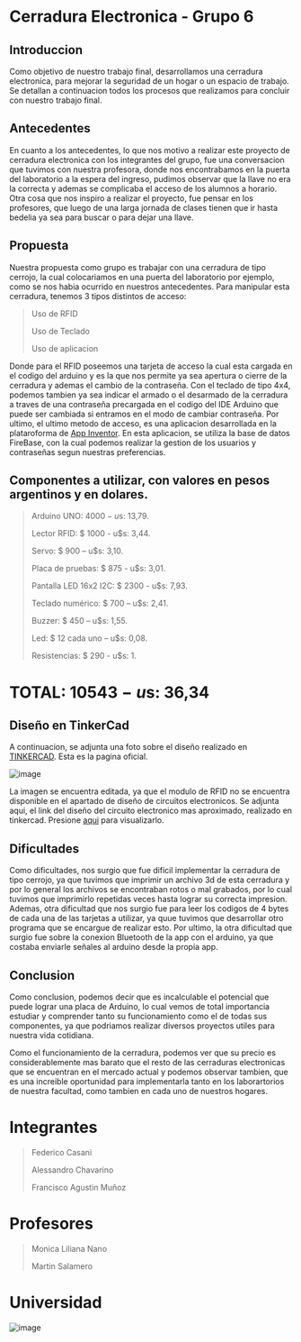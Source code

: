 # Cerradura Electronica - Grupo 6


## Introduccion

Como objetivo de nuestro trabajo final, desarrollamos una cerradura electronica, para mejorar la seguridad de un hogar o un espacio de trabajo. Se detallan a continuacion todos los procesos que realizamos para concluir con nuestro trabajo final.

## Antecedentes

En cuanto a los antecedentes, lo que nos motivo a realizar este proyecto de cerradura electronica con los integrantes del grupo, fue una conversacion que tuvimos con nuestra profesora, donde nos encontrabamos en la puerta del laboratorio a la espera del ingreso, pudimos observar que la llave no era la correcta y ademas se complicaba el acceso de los alumnos a horario. Otra cosa que nos inspiro a realizar el proyecto, fue pensar en los profesores, que luego de una larga jornada de clases tienen que ir hasta bedelia ya sea para buscar o para dejar una llave.

## Propuesta

Nuestra propuesta como grupo es trabajar con una cerradura de tipo cerrojo, la cual colocariamos en una puerta del laboratorio por ejemplo, como se nos habia ocurrido en nuestros antecedentes. Para manipular esta cerradura, tenemos 3 tipos distintos de acceso:
> Uso de RFID
> 
> Uso de Teclado
> 
> Uso de aplicacion


Donde para el RFID poseemos una tarjeta de acceso la cual esta cargada en el codigo del arduino y es la que nos permite ya sea apertura o cierre de la cerradura y ademas el cambio de la contraseña. Con el teclado de tipo 4x4, podemos tambien ya sea indicar el armado o el desarmado de la cerradura a traves de una contraseña precargada en el codigo del IDE Arduino que puede ser cambiada si entramos en el modo de cambiar contraseña. Por ultimo, el ultimo metodo de acceso, es una aplicacion desarrollada en la plataroforma de [App Inventor](http://appinventor.mit.edu/). En esta aplicacion, se utiliza la base de datos FireBase, con la cual podemos realizar la gestion de los usuarios y contraseñas segun nuestras preferencias.

## Componentes a utilizar, con valores en pesos argentinos y en dolares.

> Arduino UNO: $4000 - u$s: 13,79.
> 
> Lector RFID: $ 1000 - u$s: 3,44.
>
> Servo: $ 900 – u$s: 3,10.
>
>Placa de pruebas: $ 875 - u$s: 3,01.
> 
> Pantalla LED 16x2 I2C: $ 2300 - u$s: 7,93.
> 
> Teclado numérico: $ 700 – u$s: 2,41.
>
> Buzzer: $ 450 – u$s: 1,55.
>
> Led: $ 12 cada uno – u$s: 0,08.
>
> Resistencias: $ 290 - u$s: 1.

# TOTAL: $10543 - u$s: 36,34

## Diseño en TinkerCad

A continuacion, se adjunta una foto sobre el diseño realizado en [TINKERCAD](https://www.tinkercad.com/). Esta es la pagina oficial.

![image](https://user-images.githubusercontent.com/89396243/204426067-e0f36551-2e06-4ec5-a46a-fed7281508ff.png)

La imagen se encuentra editada, ya que el modulo de RFID no se encuentra disponible en el apartado de diseño de circuitos electronicos. Se adjunta aqui, el link del diseño del circuito electronico mas aproximado, realizado en tinkercad. Presione [aqui](https://www.tinkercad.com/things/1cVKXzhgRyp-lab-final/editel?sharecode=W6T_4yGCV-lJYgSF247wd49hwc-bkN7tiAkDdNMAGq8) para visualizarlo.

## Dificultades

Como dificultades, nos surgio que fue dificil implementar la cerradura de tipo cerrojo, ya que tuvimos que imprimir un archivo 3d de esta cerradura y por lo general los archivos se encontraban rotos o mal grabados, por lo cual tuvimos que imprimirlo repetidas veces hasta lograr su correcta impresion. Ademas, otra dificultad que nos surgio fue para leer los codigos de 4 bytes de cada una de las tarjetas a utilizar, ya quue tuvimos que desarrollar otro programa que se encargue de realizar esto. Por ultimo, la otra dificultad que surgio fue sobre la conexion Bluetooth de la app con el arduino, ya que costaba enviarle señales al arduino desde la propia app.

## Conclusion

Como conclusion, podemos decir que es incalculable el potencial que puede lograr una placa de Arduino, lo cual vemos de total importancia estudiar y comprender tanto su funcionamiento como el de todas sus componentes, ya que podriamos realizar diversos proyectos utiles para nuestra vida cotidiana.

Como el funcionamiento de la cerradura, podemos ver que su precio es considerablemente mas barato que el resto de las cerraduras electronicas que se encuentran en el mercado actual y podemos observar tambien, que es una increible oportunidad para implementarla tanto en los laborartorios de nuestra facultad, como tambien en cada uno de nuestros hogares.

# Integrantes

> Federico Casani
>  
>  Alessandro Chavarino
>  
>  Francisco Agustin Muñoz

# Profesores

> Monica Liliana Nano
> 
> Martin Salamero

# Universidad

![image](https://user-images.githubusercontent.com/89396243/204428114-5f1dea2a-5d82-46ee-ac6d-f158c1727183.png)
